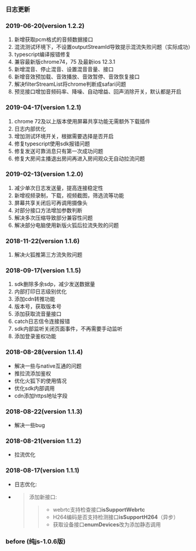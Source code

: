 ### 日志更新

### 2019-06-20(version 1.2.2)
 1. 新增获取pcm格式的音频数据接口
 2. 混流测试环境下，不设置outputStreamId导致提示混流失败问题（实际成功）
 4. typescript编译报错修复
 5. 兼容最新版chrome74，75 及最新ios 12.3.1
 6. 新增混音、停止混音、设置混音音量、接口
 7. 新增音效预加载、音效播放、音效暂停、音效恢复接口
 8. 解决filterStreamList将chrome判断成safari问题
 9. 预览接口增加音频码率、降噪、自动增益、回声消除开关，默认都是开启

### 2019-04-17(version 1.2.1)
 1.  chrome 72及以上版本使用屏幕共享功能无需额外下载插件
 2.  日志内部优化
 3.  增加测试环境开关，根据需要选择是否开启
 4.  修复typescript使用sdk报错问题
 5.  修复发送可靠消息只有第一次成功问题
 6.  修复大房间主播退出房间再进入房间观众无自动拉流问题

### 2019-02-13(version 1.2.0)
 1.  减少单次日志发送量，提高连接稳定性
 2.  新增视频录制，下载，视频截图，筛选流等功能
 3.  屏幕共享关闭后可再调用摄像头
 4.  对部分接口方法增加参数判断
 5.  解决多次压缩导致部分兼容性问题
 6.  解决部分电脑使用新版火狐后拉流失败的问题

### 2018-11-22(version 1.1.6)
 1.  解决火狐推第三方流失败问题
 
### 2018-09-17(version 1.1.5)
 1.  sdk删除多余sdp，减少发送数据量 
 2.  内部打印日志级别优化 
 3.  添加cdn转推功能 
 4.  版本号，获取版本号    
 5.  添加获取流音量接口  
 6.  catch日志信令连接报错
 7.  sdk内部监听关闭页面事件，不再需要手动监听
 8.  添加登录鉴权功能

### 2018-08-28(version 1.1.4)
* 解决一些与native互通的问题 
* 推拉流添加鉴权 
* 优化火狐下的使用情况 
* 优化sdk内部调用
* cdn添加https地址字段


### 2018-08-22(version 1.1.3)
* 解决一些bug


### 2018-08-21(version 1.1.2)
* 拉流优化
 

### 2018-08-17(version 1.1.1)

* 日志优化:
   
* >  添加新接口:
    >> - webrtc支持检查接口**isSupportWebrtc**
    >> - H264编码是否支持检测接口**isSupportH264**（异步）
    >> - 获取设备接口**enumDevices**改为添加静态调用 

  

 ### before (纯js-1.0.6版)

 



